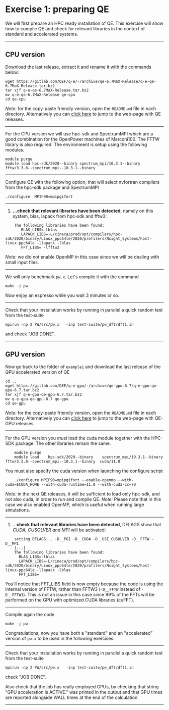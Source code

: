 # Exercise 1: preparing QE

We will first prepare an HPC ready installation of QE. This exercise will show how to compile QE and check for relevant libraries in the context of standard and accelerated systems.

------------------------------------------------------------------------

## CPU version

Download the last release, extract it and rename it with the commands below:

~~~~~{.bash}
wget https://gitlab.com/QEF/q-e/-/archive/qe-6.7MaX-Release/q-e-qe-6.7MaX-Release.tar.bz2
tar xjf q-e-qe-6.7MaX-Release.tar.bz2
mv q-e-qe-6.7MaX-Release qe-cpu
cd qe-cpu
~~~~~


*Note:* for the copy-paste friendly version, open the `README.md` file in each directory. Alternatively you can [click here](https://gitlab.com/QEF/q-e/-/releases) to jump to the web-page with QE releases.


------------------------------------------------------------------------


For the CPU version we will use hpc-sdk and SpectrumMPI which are a good combination for the OpenPower machines of Marconi100.
The FFTW library is also required. The environment is setup using the following modules. 

~~~~~{.bash}
module purge
module load hpc-sdk/2020--binary spectrum_mpi/10.3.1--binary fftw/3.3.8--spectrum_mpi--10.3.1--binary  
~~~~~

------------------------------------------------------------------------

Configure QE with the following option, that will select nvfortran compilers from the hpc-sdk package and SpectrumMPI

~~~~~{.bash}
./configure  MPIF90=mpipgifort
~~~~~

------------------------------------------------------------------------

1. **...check that relevant libraries have been detected**, namely on this system, blas, lapack from hpc-sdk and fftw3:

~~~~~{.bash}
    The following libraries have been found:
       BLAS_LIBS=-lblas 
       LAPACK_LIBS=-L/cineca/prod/opt/compilers/hpc-sdk/2020/binary/Linux_ppc64le/2020/profilers/Nsight_Systems/host-linux-ppc64le -llapack -lblas 
       FFT_LIBS= -lfftw3 
~~~~~

*Note:* we did not enable OpenMP in this case since we will be dealing with small input files.

------------------------------------------------------------------------

We will only benchmark `pw.x`. Let's compile it with the command

    make -j pw

Now enjoy an espresso while you wait 3 minutes or so.

------------------------------------------------------------------------

Check that your installation works by running in parallel a quick random test from the test-suite

    mpirun -np 2 PW/src/pw.x   -inp test-suite/pw_dft/dft1.in

and check "JOB DONE".

------------------------------------------------------------------------

## GPU version

Now go back to the folder of `example1` and download the last release of the GPU accelerated version of QE

~~~~~{.bash}
cd ..
wget https://gitlab.com/QEF/q-e-gpu/-/archive/qe-gpu-6.7/q-e-gpu-qe-gpu-6.7.tar.bz2
tar xjf q-e-gpu-qe-gpu-6.7.tar.bz2
mv q-e-gpu-qe-gpu-6.7 qe-gpu
cd qe-gpu
~~~~~

*Note:* for the copy-paste friendly version, open the `README.md` file in each directory. Alternatively you can [click here](https://gitlab.com/QEF/q-e-gpu/-/releases) to jump to the web-page with QE-GPU releases.

---

For the GPU version you _must_ load the cuda module together with the HPC-SDK package. The other libraries remain the same.

~~~~~{.bash}
    module purge
    module load    hpc-sdk/2020--binary    spectrum_mpi/10.3.1--binary   fftw/3.3.8--spectrum_mpi--10.3.1--binary  cuda/11.0
~~~~~

You must also specify the cuda version when launching the configure script

~~~~~{.bash}
    ./configure MPIF90=mpipgifort --enable-openmp --with-cuda=$CUDA_HOME --with-cuda-runtime=11.0 --with-cuda-cc=70 
~~~~~

*Note:* in the next QE releases, it will be sufficient to load only hpc-sdk, and not also cuda, in order to run and compile QE. 
*Note:* Please note that in this case we also enabled OpenMP, which is useful when running large simulations. 

------------------------------------------------------------------------

1. ...**check that relevant libraries have been detected**, DFLAGS show that *CUDA, CUSOLVER and MPI* will be activated:

~~~~~{.bash}
    setting DFLAGS... -D__PGI -D__CUDA -D__USE_CUSOLVER -D__FFTW -D__MPI
    [...]
    The following libraries have been found:
      BLAS_LIBS=-lblas 
      LAPACK_LIBS=-L/cineca/prod/opt/compilers/hpc-sdk/2020/binary/Linux_ppc64le/2020/profilers/Nsight_Systems/host-linux-ppc64le -llapack -lblas 
      FFT_LIBS=
~~~~~

You'll notice that FFT_LIBS field is now empty because the code is using the internal version of FFTW, rather than FFTW3 (`-D__FFTW` instead of `-D__FFTW3`).
This is not an issue in this case since 99% of the FFTs will be performed on the GPU with optimized CUDA libraries (cuFFT).

------------------------------------------------------------------------


Compile again the code

    make -j pw

Congratulations, now you have both a "standard" and an "accelerated" version of `pw.x` to be used in the following exercises.

------------------------------------------------------------------------

Check that your installation works by running in parallel a quick random test from the test-suite

    mpirun -np 2 PW/src/pw.x   -inp test-suite/pw_dft/dft1.in

check "JOB DONE". 

Also check that the job has really employed GPUs, by checking that string "GPU acceleration is ACTIVE." was printed in the output and that GPU times 
are reported alongside WALL times at the end of the calculation.

------------------------------------------------------------------------







